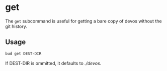 # get
The `get` subcommand is useful for getting a bare copy of devos without the
git history.

## Usage
```sh
bud get DEST-DIR
```

If DEST-DIR is ommitted, it defaults to _./devos_.

